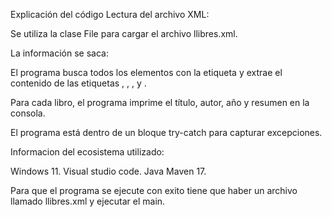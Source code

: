 Explicación del código
Lectura del archivo XML:

Se utiliza la clase File para cargar el archivo llibres.xml.

La información se saca:

El programa busca todos los elementos con la etiqueta <llibre> y extrae el contenido de las etiquetas <titol>, <autor>, <any>, y <resum>.

Para cada libro, el programa imprime el título, autor, año y resumen en la consola.

El programa está dentro de un bloque try-catch para capturar excepciones.

Informacion del ecosistema utilizado:

Windows 11.
Visual studio code.
Java Maven 17.

Para que el programa se ejecute con exito tiene que haber un archivo llamado llibres.xml y ejecutar el main.
